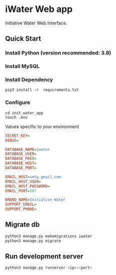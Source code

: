 # iWater Web app

Initiative Water Web Interface.

## Quick Start

### Install Python (version recommended: 3.8)

### Install MySQL

### Install Dependency
```shell
pip3 install -r  requirements.txt
```

### Configure
```shell
cd init_water_app
touch .env
```

Values specific to your environment
```ini
SECRET_KEY=
DEBUG=

DATABASE_NAME=iwater
DATABASE_USER=
DATABASE_PASS=
DATABASE_HOST=
DATABASE_PORT=

EMAIL_HOST=smtp.gmail.com
EMAIL_HOST_USER=
EMAIL_HOST_PASSWORD=
EMAIL_PORT=587

BRAND_NAME=Initiative Water
SUPPORT_EMAIL=
SUPPORT_PHONE=
```

## Migrate db

```bash
python3 manage.py makemigrations iwater
python3 manage.py migrate
```

## Run development server

```bash
python3 manage.py runserver <ip>:<port>
```